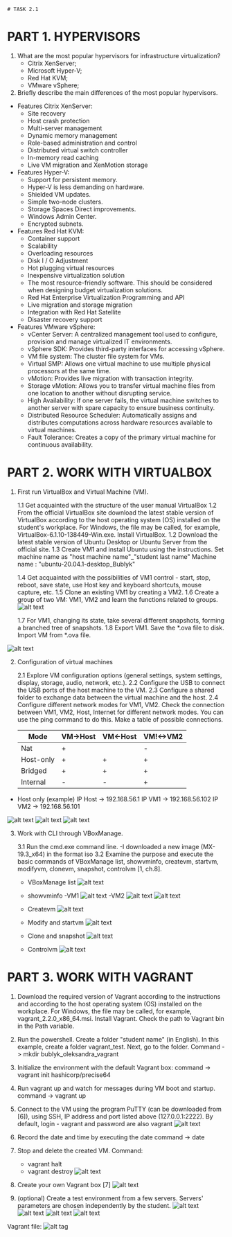 
	# TASK 2.1
# PART 1. HYPERVISORS
1. What are the most popular hypervisors for infrastructure virtualization?
	- Citrix XenServer;
	- Microsoft Hyper-V; 
	- Red Hat KVM;
	- VMware vSphere;
2. Briefly describe the main differences of the most popular hypervisors.
- Features Citrix XenServer:
	- Site recovery
	- Host crash protection
	- Multi-server management
	- Dynamic memory management
	- Role-based administration and control
	- Distributed virtual switch controller
	- In-memory read caching
	- Live VM migration and XenMotion storage
- Features Hyper-V:
	- Support for persistent memory.
	- Hyper-V is less demanding on hardware.
	- Shielded VM updates.
	- Simple two-node clusters.
	- Storage Spaces Direct improvements.
	- Windows Admin Center.
	- Encrypted subnets.
- Features Red Hat KVM:
	- Container support
	- Scalability
	- Overloading resources
	- Disk I / O Adjustment
	- Hot plugging virtual resources
	- Inexpensive virtualization solution
	- The most resource-friendly software. This should be considered when designing budget virtualization solutions.
	- Red Hat Enterprise Virtualization Programming and API
	- Live migration and storage migration
	- Integration with Red Hat Satellite
	- Disaster recovery support
- Features VMware vSphere:
	- vCenter Server: A centralized management tool used to configure, provision and manage virtualized IT environments.
	- vSphere SDK: Provides third-party interfaces for accessing vSphere.
	- VM file system: The cluster file system for VMs.
	- Virtual SMP: Allows one virtual machine to use multiple physical processors at the same time.
	- vMotion: Provides live migration with transaction integrity.
	- Storage vMotion: Allows you to transfer virtual machine files from one location to another without disrupting service.
	- High Availability: If one server fails, the virtual machine switches to another server with spare capacity to ensure business continuity.
	- Distributed Resource Scheduler: Automatically assigns and distributes computations across hardware resources available to virtual machines.
	- Fault Tolerance: Creates a copy of the primary virtual machine for continuous availability.
	
# PART 2. WORK WITH VIRTUALBOX

1. First run VirtualBox and Virtual Machine (VM).

	1.1 Get acquainted with the structure of the user manual VirtualBox
	1.2 From the official VirtualBox site download the latest stable version of VirtualBox according to the host operating system (OS) installed on the student's workplace. For Windows, the file may be called, for example, VirtualBox-6.1.10-138449-Win.exe. Install VirtualBox.
	1.2 Download the latest stable version of Ubuntu Desktop or Ubuntu Server from the official site.
	1.3 Create VM1 and install Ubuntu using the instructions. Set machine name as "host machine name"_"student last name"
	Machine name : "ubuntu-20.04.1-desktop_Bublyk"
	
	1.4 Get acquainted with the possibilities of VM1 control - start, stop, reboot, save state, use Host key and keyboard shortcuts, mouse capture, etc.
	1.5 Clone an existing VM1 by creating a VM2.
	1.6 Create a group of two VM: VM1, VM2 and learn the functions related to groups.
![alt text](https://github.com/aleksandrabublik/DevOps_online_Kharkov_2020Q42021Q1/blob/main/Module2/task%202.1/VM_Group.jpg)

	1.7 For VM1, changing its state, take several different snapshots, forming a branched tree of snapshots.
	1.8 Export VM1. Save the *.ova file to disk. Import VM from *.ova file.

![alt text](https://github.com/aleksandrabublik/DevOps_online_Kharkov_2020Q42021Q1/blob/main/Module2/task%202.1/VBjpg.jpg)

 2. Configuration of virtual machines
 
	2.1 Explore VM configuration options (general settings, system settings, display, storage, audio, network, etc.).
	2.2 Configure the USB to connect the USB ports of the host machine to the VM.
	2.3 Configure a shared folder to exchange data between the virtual machine and the host.
	2.4 Configure different network modes for VM1, VM2. Check the connection between VM1, VM2, Host, Internet for different network modes. You can use the ping command to do this. Make a table of possible connections.
	
	Mode   | VM->Host  |  VM<-Host   | VM!<->VM2  
	-------|---------  |  ---------  | ----------
	Nat  | + |   | -  
	Host-only | + | + | +
	Bridged | + | + | + 
	Internal | - | - | +
	
- Host only (example)
IP Host -> 192.168.56.1
IP VM1 -> 192.168.56.102
IP VM2 -> 192.168.56.101

![alt text](https://github.com/aleksandrabublik/DevOps_online_Kharkov_2020Q42021Q1/blob/main/Module2/task%202.1/ping%20Host.jpg)
![alt text](https://github.com/aleksandrabublik/DevOps_online_Kharkov_2020Q42021Q1/blob/main/Module2/task%202.1/ping%20VM1.jpg)
![alt text](https://github.com/aleksandrabublik/DevOps_online_Kharkov_2020Q42021Q1/blob/main/Module2/task%202.1/ping%20VM2.jpg)

 3. Work with CLI through VBoxManage.
 
	3.1 Run the cmd.exe command line.
	-I downloaded a new image (MX-19.3_x64) in the format iso
	3.2 Examine the purpose and execute the basic commands of VBoxManage list, showvminfo, createvm, startvm, modifyvm, clonevm, snapshot, controlvm [1, ch.8].

	- VBoxManage list
![alt text](https://github.com/aleksandrabublik/DevOps_online_Kharkov_2020Q42021Q1/blob/main/Module2/task%202.1/VBoxManage_list.jpg)

	- showvminfo
	-VM1
![alt text](https://github.com/aleksandrabublik/DevOps_online_Kharkov_2020Q42021Q1/blob/main/Module2/task%202.1/Showinfo_vm1.jpg)
	-VM2
![alt text](https://github.com/aleksandrabublik/DevOps_online_Kharkov_2020Q42021Q1/blob/main/Module2/task%202.1/showinfo%202.jpg)
![alt text](https://github.com/aleksandrabublik/DevOps_online_Kharkov_2020Q42021Q1/blob/main/Module2/task%202.1/showinfo2.1.jpg)

	- Createvm
![alt text](https://github.com/aleksandrabublik/DevOps_online_Kharkov_2020Q42021Q1/blob/main/Module2/task%202.1/Createvm.jpg)

	- Modify and startvm
![alt text](https://github.com/aleksandrabublik/DevOps_online_Kharkov_2020Q42021Q1/blob/main/Module2/task%202.1/modify%20and%20startvm.jpg)

	- Clone and snapshot
![alt text](https://github.com/aleksandrabublik/DevOps_online_Kharkov_2020Q42021Q1/blob/main/Module2/task%202.1/clone%20and%20snapshot.jpg)

	- Controlvm
![alt text](https://github.com/aleksandrabublik/DevOps_online_Kharkov_2020Q42021Q1/blob/main/Module2/task%202.1/controlvm.jpg)

# PART 3. WORK WITH VAGRANT

1. Download the required version of Vagrant according to the instructions and according to the host operating system (OS) installed on the workplace. For Windows, the file may be called, for example, vagrant_2.2.0_x86_64.msi. Install Vagrant. Check the path to Vagrant bin in the Path variable.
2. Run the powershell. Create a folder "student name" (in English). In this example, create a folder vagrant_test. Next, go to the folder.
Command -> mkdir bublyk_oleksandra_vagrant
3. Initialize the environment with the default Vagrant box: 
	command -> vagrant init hashicorp/precise64
4. Run vagrant up and watch for messages during VM boot and startup.
	command -> vagrant up 
5. Connect to the VM using the program PuTTY (can be downloaded from [6]), using SSH, IP address and port listed above (127.0.0.1:2222). By default, login - vagrant and password are also vagrant
![alt text](https://github.com/aleksandrabublik/DevOps_online_Kharkov_2020Q42021Q1/blob/main/Module2/task%202.1/Putty.jpg)

6. Record the date and time by executing the date command -> date
7. Stop and delete the created VM.
Command:
	- vagrant halt
	- vagrant destroy
![alt text](https://github.com/aleksandrabublik/DevOps_online_Kharkov_2020Q42021Q1/blob/main/Module2/task%202.1/Vagrant%20halt%20and%20destroy.jpg)

8. Create your own Vagrant box [7] 
![alt text](https://github.com/aleksandrabublik/DevOps_online_Kharkov_2020Q42021Q1/blob/main/Module2/task%202.1/Vagrant%20package%20and%20add.png)

9. (optional) Create a test environment from a few servers. Servers' parameters are chosen independently by the student.
![alt text](https://github.com/aleksandrabublik/DevOps_online_Kharkov_2020Q42021Q1/blob/main/Module2/task%202.1/Launch%20multiVm.png)
![alt text](https://github.com/aleksandrabublik/DevOps_online_Kharkov_2020Q42021Q1/blob/main/Module2/task%202.1/Change%20setting.png)
![alt text](https://github.com/aleksandrabublik/DevOps_online_Kharkov_2020Q42021Q1/blob/main/Module2/task%202.1/ssh%20vm1.png)
![alt text](https://github.com/aleksandrabublik/DevOps_online_Kharkov_2020Q42021Q1/blob/main/Module2/task%202.1/ssh%20vm2.png)

Vagrant file:
![alt tag](https://github.com/aleksandrabublik/DevOps_online_Kharkov_2020Q42021Q1/blob/main/Module2/task%202.1/Vagrantfile)


